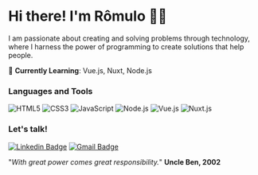 # Hi there! I'm Rômulo 👋🏾

I am passionate about creating and solving problems through technology, where I harness the power of programming to create solutions that help people.

🚀 **Currently Learning**: Vue.js, Nuxt, Node.js

### Languages and Tools
![HTML5](https://img.shields.io/badge/-HTML5-black?style=flat-square&logo=html5)
![CSS3](https://img.shields.io/badge/-CSS3-black?style=flat-square&logo=css3)
![JavaScript](https://img.shields.io/badge/-JavaScript-black?style=flat-square&logo=javascript)
![Node.js](https://img.shields.io/badge/-Node.js-black?style=flat-square&logo=node.js)
![Vue.js](https://img.shields.io/badge/-Vue.js-black?style=flat-square&logo=vue.js)
![Nuxt.js](https://img.shields.io/badge/-Nuxt.js-black?style=flat-square&logo=nuxt.js)

### Let's talk!
[![Linkedin Badge](https://img.shields.io/badge/Rômulo%20Melo-009e72?style=flat-square&logo=Linkedin&logoColor=white&link=https://www.linkedin.com/in/romulo-melo/)](https://www.linkedin.com/in/romulo-melo/)
[![Gmail Badge](https://img.shields.io/badge/-dev.eu.romulo.melo@gmail.com-009e72?style=flat-square&logo=Gmail&logoColor=white&link=mailto:dev.eu.romulo.melo@gmail.com)](mailto:dev.eu.romulo.melo@gmail.com)

"*With great power comes great responsibility.*" **Uncle Ben, 2002**
